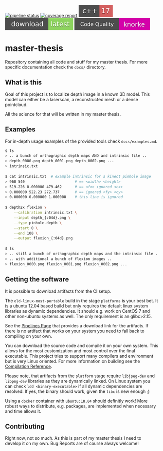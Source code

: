 [![pipeline status](https://git.informatik.tu-freiberg.de/jtoth/master-thesis/badges/master/pipeline.svg?style=flat-square)](https://git.informatik.tu-freiberg.de/jtoth/master-thesis/commits/master)
[![coverage report](https://git.informatik.tu-freiberg.de/jtoth/master-thesis/badges/master/coverage.svg?style=flat-square)](https://git.informatik.tu-freiberg.de/jtoth/master-thesis/commits/master)
[![Standard](docs/cxx17.svg)](https://en.wikipedia.org/wiki/C%2B%2B#Standardization)
[![Download](docs/download.svg)](https://git.informatik.tu-freiberg.de/jtoth/master-thesis/-/archive/master/master-thesis-master.tar.gz)
[![Troll Quality](docs/troll_quality.svg)](https://i.kym-cdn.com/entries/icons/original/000/000/091/TrollFace.jpg)

# master-thesis

Repository containing all code and stuff for my master thesis.
For more specific documentation check the `docs/` directory.

## What is this

Goal of this project is to localize depth image in a known 3D model.
This model can either be a laserscan, a reconstructed mesh or a dense
pointcloud.

All the science for that will be written in my master thesis.

## Examples

For in-depth usage examples of the provided tools check `docs/examples.md`.

```bash
$ ls
> .. a bunch of orthographic depth maps AND and intrinsic file ..
> depth_0000.png depth_0001.png depth_0002.png ...
> intrinsic.txt

$ cat intrinsic.txt  # example intrinsic for a kinect pinhole image
> 960 540                       # == <width> <height>
> 519.226 0.000000 479.462      # == <fx> ignored <cx>
> 0.000000 522.23 272.737       # == ignored <fy> <cy>
> 0.000000 0.000000 1.000000    # this line is ignored

$ depth2x flexion \
    --calibration intrinsic.txt \
    --input depth_{:04d}.png \
    --type pinhole-depth \
    --start 0 \
    --end 100 \
    --output flexion_{:04d}.png

$ ls
> .. still a bunch of orthographic depth maps and the intrinsic file ..
> .. with additional a bunch of flexion images ..
> flexion_0000.png flexion_0001.png flexion_0002.png ...
```

## Getting the software

It is possible to download artifacts from the CI setup.

The `old-linux-most-portable` build in the stage `platforms` is your best bet.
It is a ubuntu 12.04 based build but only requires the default linux system
libraries as dynamic dependencies. It should e.g. work on CentOS 7 and other
non-ubuntu systems as well. The only requirement is an glibc>2.15.

See the
[Pipelines Page](https://git.informatik.tu-freiberg.de/jtoth/master-thesis/pipelines?scope=branches&page=1)
that provides a download link for the artifacts. If there is no artifact that
works on your system you need to fall back to compiling on your own.

You can download the source code and compile it on your own system. This allows
for the most customization and most control over the final executable. This
project tries to support many compilers and environment but is very Linux
oriented. For more information on building see the
[Compilation Reference](docs/compilation.md).

Please note, that artifacts from the `platform` stage require `libjpeg-dev` and
`libpng-dev` libraries as they are dynamically linked.
On Linux system you can check `ldd <binary-executable>` if all dynamic
dependencies are resolved. If yes, the binary should work, given the `libc` is
new enough ;)

Using a `docker` container with `ubuntu:18.04` should definitly work! More
robust ways to distribute, e.g. packages, are implemented when necessary and
time allows it.

## Contributing

Right now, not so much. As this is part of my master thesis I need to develop
it on my own. Bug Reports are of course always welcome!
